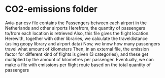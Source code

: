 # CO2-emissions folder
Avia-par csv file contains the Passengers between each airport in the Netherlands and other airports
Herefrom, the quantity of passengers to/from each location is retrieved
Also, this file gives the flight location. Herewith, together with other libraries, we calculate the traveldistance (usiing geopy library and airport data)
Now, we know how many passengers travel what amount of kilometers
Then, in an external file, the emission factor for different kind of flights is given (3 categories), and these get multiplied by the amount of kilometres per passenger.
Eventually, we can make a file with emissions per flight route based on the total quantity of passengers